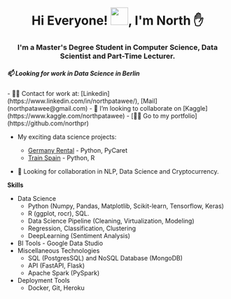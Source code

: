<h1 align="center">Hi Everyone! <img src="Hi.gif" width="40px" />, I'm North ✋</h1>
<h3 align="center">I'm a Master's Degree Student in Computer Science, Data Scientist and Part-Time Lecturer. </h3> 

<h5>📫 Looking for work in Data Science in Berlin</h5>
- 🧑‍🔬 Contact for work at: [Linkedin](https://www.linkedin.com/in/northpatawee/), [Mail](northpatawee@gmail.com)
- 💞️ I’m looking to collaborate on [Kaggle](https://www.kaggle.com/northpatawee)
- [🚴‍♀️ Go to my portfolio](https://github.com/northpr)

- My exciting data science projects:
  - [Germany Rental](https://github.com/northpr/GermanyRentalPrice) - Python, PyCaret
  - [Train Spain](https://github.com/northpr/SpanishTrain) - Python, R


- 👀 Looking for collaboration in NLP, Data Science and Cryptocurrency.

<b>Skills</b>
  - Data Science 
    - Python (Numpy, Pandas, Matplotlib, Scikit-learn, Tensorflow, Keras)
    - R (ggplot, rocr), SQL.
    - Data Science Pipeline (Cleaning, Virtualization, Modeling)
    - Regression, Classification, Clustering
    - DeepLearning (Sentiment Analysis)
  - BI Tools - Google Data Studio
  - Miscellaneous Technologies
    - SQL (PostgresSQL) and NoSQL Database (MongoDB)
    - API (FastAPI, Flask)
    - Apache Spark (PySpark)
  - Deployment Tools
    - Docker, Git, Heroku
<!---
northpr/northpr is a ✨ special ✨ repository because its `README.md` (this file) appears on your GitHub profile.
You can click the Preview link to take a look at your changes.
--->
